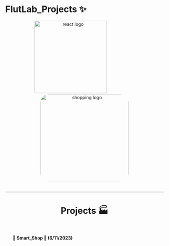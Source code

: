 # FlutLab_Projects ✨

<div align="center">
    <img src="https://user-images.githubusercontent.com/114832629/230302399-5d8f34e7-bfc5-4597-8fff-6293044f47bd.png" alt="react logo" width=230> 
    &emsp;&emsp;&emsp;&emsp;&emsp;&emsp;
    <img src="https://fscl01.fonpit.de/userfiles/7687254/image/NextPit_Apps-w1400h1050.jpg" alt="shopping logo" width="280px" height="auto" style="border-radius:10%"> 
</div>
<br><hr>
<center><h1>Projects 🏭</h1></center>
<br>

<ol>
    <b>🔗 Smart_Shop 🛒  (6/11/2023)
</ol>


